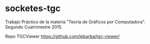 # socketes-tgc
Trabajo Práctico de la materia "Teoría de Gráficos por Computadora". Segundo Cuatrimestre 2015.

Repo TGCViewer
https://github.com/lebarba/tgc-viewer/